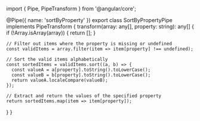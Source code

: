import { Pipe, PipeTransform } from '@angular/core';

@Pipe({
  name: 'sortByProperty'
})
export class SortByPropertyPipe implements PipeTransform {
  transform(array: any[], property: string): any[] {
    if (!Array.isArray(array)) {
      return [];
    }

    // Filter out items where the property is missing or undefined
    const validItems = array.filter(item => item[property] !== undefined);

    // Sort the valid items alphabetically
    const sortedItems = validItems.sort((a, b) => {
      const valueA = a[property].toString().toLowerCase();
      const valueB = b[property].toString().toLowerCase();
      return valueA.localeCompare(valueB);
    });

    // Extract and return the values of the specified property
    return sortedItems.map(item => item[property]);
  }
}
